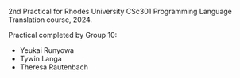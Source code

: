 2nd Practical for Rhodes University CSc301 Programming Language Translation course, 2024.

Practical completed by Group 10:
  - Yeukai Runyowa
  - Tywin Langa
  - Theresa Rautenbach

